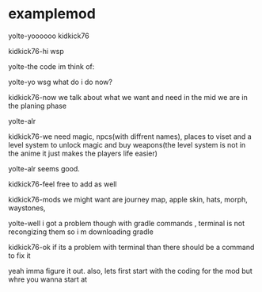 # examplemod
yolte-yoooooo kidkick76


kidkick76-hi wsp


yolte-the code im think of:


yolte-yo wsg what do i do now?


kidkick76-now we talk about what we want and need in the mid we are in the planing phase


yolte-alr


kidkick76-we need magic, npcs(with diffrent names), places to viset and a level system to unlock magic and buy weapons(the level system is not in the anime it just makes the players life easier)


yolte-alr seems good.

kidkick76-feel free to add as well


kidkick76-mods we might want are journey map, apple skin, hats, morph, waystones, 


yolte-well i got a problem though with gradle commands , terminal is not recongizing them so i m downloading gradle


kidkick76-ok if its a problem with terminal than there should be a command to fix it

yeah imma figure it out. also, lets first start with the coding for the mod
but whre you wanna start at
